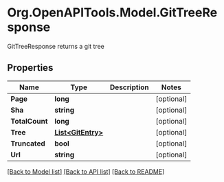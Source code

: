 # Org.OpenAPITools.Model.GitTreeResponse
GitTreeResponse returns a git tree

## Properties

Name | Type | Description | Notes
------------ | ------------- | ------------- | -------------
**Page** | **long** |  | [optional] 
**Sha** | **string** |  | [optional] 
**TotalCount** | **long** |  | [optional] 
**Tree** | [**List&lt;GitEntry&gt;**](GitEntry.md) |  | [optional] 
**Truncated** | **bool** |  | [optional] 
**Url** | **string** |  | [optional] 

[[Back to Model list]](../README.md#documentation-for-models) [[Back to API list]](../README.md#documentation-for-api-endpoints) [[Back to README]](../README.md)

